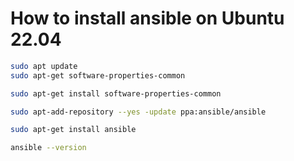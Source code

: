 # How to install ansible on Ubuntu 22.04
```sh
sudo apt update
sudo apt-get software-properties-common
```

```sh
sudo apt-get install software-properties-common
```

```sh
sudo apt-add-repository --yes -update ppa:ansible/ansible 
```

```sh
sudo apt-get install ansible 
```

```sh
ansible --version 
```
